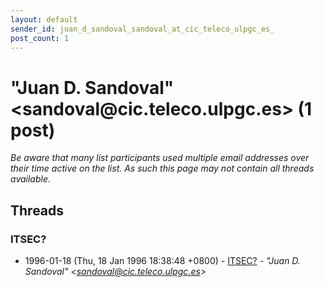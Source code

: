 ```yaml
---
layout: default
sender_id: juan_d_sandoval_sandoval_at_cic_teleco_ulpgc_es_
post_count: 1
---
```


# "Juan D. Sandoval" <sandoval<span>@</span>cic.teleco.ulpgc.es> (1 post)

_Be aware that many list participants used multiple email addresses over their time active on the list. As such this page may not contain all threads available._

## Threads

### ITSEC?
+ 1996-01-18 (Thu, 18 Jan 1996 18:38:48 +0800) - [ITSEC?](/archive/1996/01/0e4d55b57eb15a09198905d10574bb3a3510294b47b5ee3e14b9f8b895d021f3) - _"Juan D. Sandoval" \<sandoval@cic.teleco.ulpgc.es\>_

